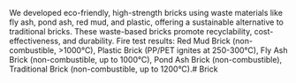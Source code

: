 We developed eco-friendly, high-strength bricks using waste materials like fly ash, pond ash, red mud, and plastic, offering a sustainable alternative to traditional bricks. These waste-based bricks promote recyclability, cost-effectiveness, and durability. Fire test results: Red Mud Brick (non-combustible, >1000°C), Plastic Brick (PP/PET ignites at 250-300°C), Fly Ash Brick (non-combustible, up to 1000°C), Pond Ash Brick (non-combustible), Traditional Brick (non-combustible, up to 1200°C).# Brick
